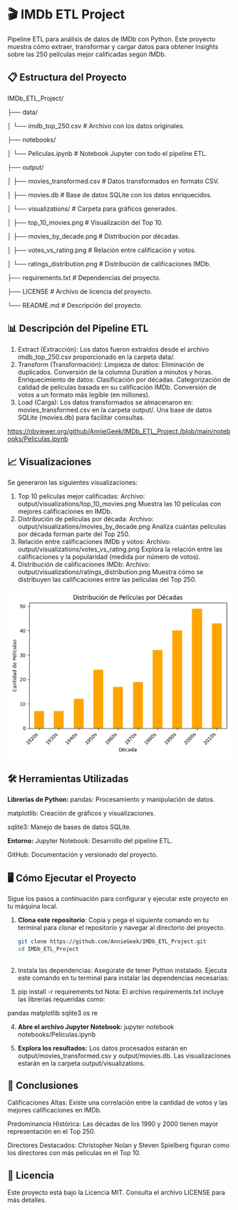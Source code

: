 # 🎬 IMDb ETL Project

Pipeline ETL para análisis de datos de IMDb con Python. Este proyecto muestra cómo extraer, transformar y cargar datos para obtener insights sobre las 250 películas mejor calificadas según IMDb.



## 📋 Estructura del Proyecto

IMDb_ETL_Project/

├── data/

│   └── imdb_top_250.csv                 # Archivo con los datos originales.

├── notebooks/

│   └── Peliculas.ipynb                  # Notebook Jupyter con todo el pipeline ETL.

├── output/

│   ├── movies_transformed.csv           # Datos transformados en formato CSV.

│   ├── movies.db                        # Base de datos SQLite con los datos enriquecidos.

│   └── visualizations/                  # Carpeta para gráficos generados.

│       ├── top_10_movies.png            # Visualización del Top 10.

│       ├── movies_by_decade.png         # Distribución por décadas.

│       ├── votes_vs_rating.png          # Relación entre calificación y votos.

│       └── ratings_distribution.png     # Distribución de calificaciones IMDb.

├── requirements.txt                     # Dependencias del proyecto.

├── LICENSE                              # Archivo de licencia del proyecto.

└── README.md                            # Descripción del proyecto.


## 📊 Descripción del Pipeline ETL
1. Extract (Extracción):
Los datos fueron extraídos desde el archivo imdb_top_250.csv proporcionado en la carpeta data/.
2. Transform (Transformación):
Limpieza de datos:
Eliminación de duplicados.
Conversión de la columna Duration a minutos y horas.
Enriquecimiento de datos:
Clasificación por décadas.
Categorización de calidad de películas basada en su calificación IMDb.
Conversión de votos a un formato más legible (en millones).
3. Load (Carga):
Los datos transformados se almacenaron en:
movies_transformed.csv en la carpeta output/.
Una base de datos SQLite (movies.db) para facilitar consultas.

https://nbviewer.org/github/AnnieGeek/IMDb_ETL_Project./blob/main/notebooks/Peliculas.ipynb


## 📈 Visualizaciones
Se generaron las siguientes visualizaciones:

1. Top 10 películas mejor calificadas:
Archivo: output/visualizations/top_10_movies.png
Muestra las 10 películas con mejores calificaciones en IMDb.
2. Distribución de películas por década:
Archivo: output/visualizations/movies_by_decade.png
Analiza cuántas películas por década forman parte del Top 250.
3. Relación entre calificaciones IMDb y votos:
Archivo: output/visualizations/votes_vs_rating.png
Explora la relación entre las calificaciones y la popularidad (medida por número de votos).
4. Distribución de calificaciones IMDb:
Archivo: output/visualizations/ratings_distribution.png
Muestra cómo se distribuyen las calificaciones entre las películas del Top 250.


![Distribución de Películas por Década](output/movies_by_decade.png)

## 🛠️ Herramientas Utilizadas
**Librerías de Python:**
pandas: Procesamiento y manipulación de datos.

matplotlib: Creación de gráficos y visualizaciones.

sqlite3: Manejo de bases de datos SQLite.

**Entorno:**
Jupyter Notebook: Desarrollo del pipeline ETL.

GitHub: Documentación y versionado del proyecto.

## 🖥️ Cómo Ejecutar el Proyecto

Sigue los pasos a continuación para configurar y ejecutar este proyecto en tu máquina local.

1. **Clona este repositorio**:
   Copia y pega el siguiente comando en tu terminal para clonar el repositorio y navegar al directorio del proyecto.
   ```bash
   git clone https://github.com/AnnieGeek/IMDb_ETL_Project.git
   cd IMDb_ETL_Project



2. Instala las dependencias: Asegúrate de tener Python instalado. Ejecuta este comando en tu terminal para instalar las dependencias necesarias:
  
3. pip install -r requirements.txt
              Nota: El archivo requirements.txt incluye las librerías requeridas como:

pandas
matplotlib
sqlite3
os
re

4. **Abre el archivo Jupyter Notebook:**
   jupyter notebook notebooks/Peliculas.ipynb
   
5. **Explora los resultados:**
   Los datos procesados estarán en output/movies_transformed.csv y output/movies.db.
   Las visualizaciones estarán en la carpeta output/visualizations.

## 🤔 Conclusiones
Calificaciones Altas: Existe una correlación entre la cantidad de votos y las mejores calificaciones en IMDb.

Predominancia Histórica: Las décadas de los 1990 y 2000 tienen mayor representación en el Top 250.

Directores Destacados: Christopher Nolan y Steven Spielberg figuran como los directores con más películas en el Top 10.


## 📄 Licencia
Este proyecto está bajo la Licencia MIT. Consulta el archivo LICENSE para más detalles.


